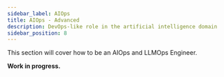 ```yaml
---
sidebar_label: AIOps
title: AIOps - Advanced
description: DevOps-like role in the artificial intelligence domain
sidebar_position: 8
---
```


This section will cover how to be an AIOps and LLMOps Engineer.

**Work in progress.**
